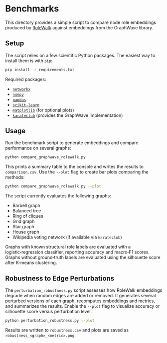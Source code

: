 # Benchmarks

This directory provides a simple script to compare node role embeddings
produced by [RoleWalk](../rolewalk.py) against embeddings from the
GraphWave library.

## Setup

The script relies on a few scientific Python packages.  The easiest way
to install them is with `pip`:

```bash
pip install -r requirements.txt
```

Required packages:

- [`networkx`](https://networkx.org/)
- [`numpy`](https://numpy.org/)
- [`pandas`](https://pandas.pydata.org/)
- [`scikit-learn`](https://scikit-learn.org/)
- [`matplotlib`](https://matplotlib.org/) (for optional plots)
- [`karateclub`](https://karateclub.readthedocs.io/) (provides the GraphWave implementation)

## Usage

Run the benchmark script to generate embeddings and compare performance
on several graphs:

```bash
python compare_graphwave_rolewalk.py
```

This prints a summary table to the console and writes the results to
`comparison.csv`.  Use the `--plot` flag to create bar plots comparing
the methods:

```bash
python compare_graphwave_rolewalk.py --plot
```

The script currently evaluates the following graphs:

- Barbell graph
- Balanced tree
- Ring of cliques
- Grid graph
- Star graph
- House graph
- Wikipedia voting network (if available via `karateclub`)

Graphs with known structural role labels are evaluated with a
logistic‑regression classifier, reporting accuracy and macro‑F1 scores.
Graphs without ground‑truth labels are evaluated using the silhouette
score after K‑means clustering.

## Robustness to Edge Perturbations

The `perturbation_robustness.py` script assesses how RoleWalk embeddings
degrade when random edges are added or removed. It generates several
perturbed versions of each graph, recomputes embeddings and metrics, and
summarizes the results. Enable the `--plot` flag to visualize accuracy or
silhouette score versus perturbation level.

```bash
python perturbation_robustness.py --plot
```

Results are written to `robustness.csv` and plots are saved as
`robustness_<graph>_<metric>.png`.
